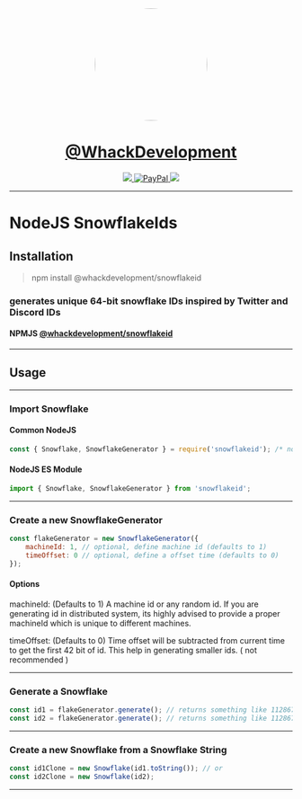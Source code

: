 <div align="center">
    <a target="_blank" href="https://whackdevelopment.com/">
        <img target="_blank" style="border-radius:50%;" width="200" height="200" src="https://avatars.githubusercontent.com/u/110769913"/>
    </a>
</div>
<div align="center">
    <h1><a target="_blank" href="https://paypal.me/WhackDevelopment">@WhackDevelopment</a></h1>
    <a target="_blank" href="https://discord.gg/WhackDevelopment">
        <img src="https://img.shields.io/discord/1075538521340776489?style=for-the-badge&logo=discord">
    </a>
    <a target="_blank" href="https://paypal.me/WhackDevelopment">
        <img src="https://img.shields.io/badge/Donate-PayPal-blue?style=for-the-badge&logo=paypal" alt="PayPal">
    </a>
    <a target="_blank" href="https://github.com/WhackDevelopment/snowflakeid/issues">
        <img src="https://img.shields.io/github/issues/WhackDevelopment/snowflakeid.svg?style=for-the-badge&logo=github">
    </a>
    <br>
</div>

---

# NodeJS SnowflakeIds

## Installation

> npm install @whackdevelopment/snowflakeid

### generates unique 64-bit snowflake IDs inspired by Twitter and Discord IDs

#### NPMJS [@whackdevelopment/snowflakeid](https://www.npmjs.com/package/@whackdevelopment/snowflakeid)

---

## Usage

---

### Import Snowflake

#### Common NodeJS

```js
const { Snowflake, SnowflakeGenerator } = require('snowflakeid'); /* nodejs only */
```

#### NodeJS ES Module

```js
import { Snowflake, SnowflakeGenerator } from 'snowflakeid';
```

---

### Create a new SnowflakeGenerator

```js
const flakeGenerator = new SnowflakeGenerator({
    machineId: 1, // optional, define machine id (defaults to 1)
    timeOffset: 0 // optional, define a offset time (defaults to 0)
});
```

#### Options

machineId: (Defaults to 1) A machine id or any random id. If you are generating id in distributed system, its highly advised to provide a proper machineId which is unique to different machines.

timeOffset: (Defaults to 0) Time offset will be subtracted from current time to get the first 42 bit of id. This help in generating smaller ids. ( not recommended )

---

### Generate a Snowflake

```js
const id1 = flakeGenerator.generate(); // returns something like 112867124767768576
const id2 = flakeGenerator.generate(); // returns something like 112867124784545792
```

---

### Create a new Snowflake from a Snowflake String

```js
const id1Clone = new Snowflake(id1.toString()); // or
const id2Clone = new Snowflake(id2);
```

---
